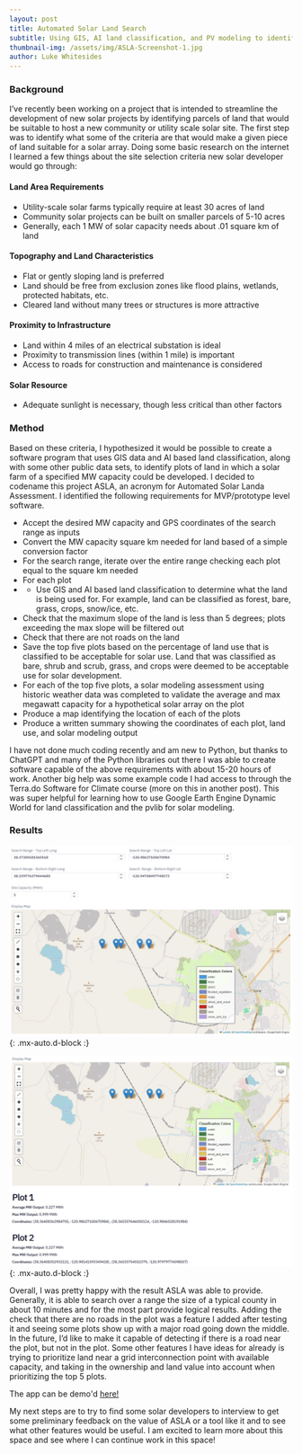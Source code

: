 ```yaml
---
layout: post
title: Automated Solar Land Search
subtitle: Using GIS, AI land classification, and PV modeling to identify new sites for solar development
thumbnail-img: /assets/img/ASLA-Screenshot-1.jpg
author: Luke Whitesides
---
```


### Background
  I’ve recently been working on a project that is intended to streamline the development of new solar projects by identifying parcels of land that would be suitable to host a new community or utility scale solar site. The first step was to identify what some of the criteria are that would make a given piece of land suitable for a solar array. Doing some basic research on the internet I learned a few things about the site selection criteria new solar developer would go through:

#### Land Area Requirements
* Utility-scale solar farms typically require at least 30 acres of land
* Community solar projects can be built on smaller parcels of 5-10 acres
* Generally, each 1 MW of solar capacity needs about .01 square km of land
  
#### Topography and Land Characteristics
* Flat or gently sloping land is preferred
* Land should be free from exclusion zones like flood plains, wetlands, protected habitats, etc.
* Cleared land without many trees or structures is more attractive
  
#### Proximity to Infrastructure
* Land within 4 miles of an electrical substation is ideal
* Proximity to transmission lines (within 1 mile) is important
* Access to roads for construction and maintenance is considered
  
#### Solar Resource
* Adequate sunlight is necessary, though less critical than other factors

### Method
  Based on these criteria, I hypothesized it would be possible to create a software program that uses GIS data and AI based land classification, along with some other public data sets, to identify plots of land in which a solar farm of a specified MW capacity could be developed. I decided to codename this project ASLA, an acronym for Automated Solar Landa Assessment. I identified the following requirements for MVP/prototype level software. 
* Accept the desired MW capacity and GPS coordinates of the search range as inputs
* Convert the MW capacity square km needed for land based of a simple conversion factor
* For the search range, iterate over the entire range checking each plot equal to the square km needed
* For each plot
* * Use GIS and AI based land classification to determine what the land is being used for. For example, land can be classified as forest, bare, grass, crops, snow/ice, etc.
 * Check that the maximum slope of the land is less than 5 degrees; plots exceeding the max slope will be filtered out
 * Check that there are not roads on the land
 * Save the top five plots based on the percentage of land use that is classified to be acceptable for solar use. Land that was classified as bare, shrub and scrub, grass, and crops were deemed to be acceptable use for solar development.
* For each of the top five plots, a solar modeling assessment using historic weather data was completed to validate the average and max megawatt capacity for a hypothetical solar array on the plot
 * Produce a map identifying the location of each of the plots
 * Produce a written summary showing the coordinates of each plot, land use, and solar modeling output

  I have not done much coding recently and am new to Python, but thanks to ChatGPT and many of the Python libraries out there I was able to create software capable of the above requirements with about 15-20 hours of work. Another big help was some example code I had access to through the Terra.do Software for Climate course (more on this in another post). This was super helpful for learning how to use Google Earth Engine Dynamic World for land classification and the pvlib for solar modeling.

### Results

![Screenshot of a map](/assets/img/ASLA-Screenshot-1.jpg){: .mx-auto.d-block :}

![Screenshot of a map](/assets/img/ASLA-Screenshot-2.jpg){: .mx-auto.d-block :}

  Overall, I was pretty happy with the result ASLA was able to provide. Generally, it is able to search over a range the size of a typical county in about 10 minutes and for the most part provide logical results. Adding the check that there are no roads in the plot was a feature I added after testing it and seeing some plots show up with a major road going down the middle. In the future, I’d like to make it capable of detecting if there is a road near the plot, but not in the plot. Some other features I have ideas for already is trying to prioritize land near a grid interconnection point with available capacity, and taking in the ownership and land value into account when prioritizing the top 5 plots. 

The app can be demo'd [here!](https://app.hex.tech/d98cf7a0-1d0f-4e8d-82bd-7911e8769831/app/cc170b09-9ef0-4d8a-9238-566710e04175/latest)

  My next steps are to try to find some solar developers to interview to get some preliminary feedback on the value of ASLA or a tool like it and to see what other features would be useful. I am excited to learn more about this space and see where I can continue work in this space!
